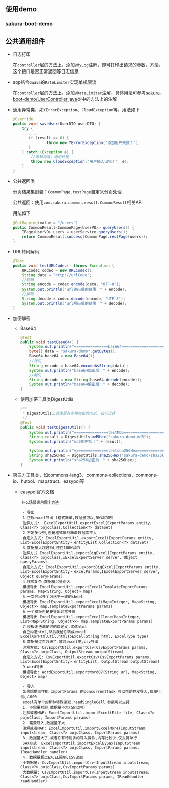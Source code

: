 ## 使用demo

### [sakura-boot-demo](https://github.com/yanjingfan/sakura-boot-demo)

## 

## 公共通用组件

+ 日志打印
  
  在`controller`层的方法上，添加`@MyLog`注解，即可打印出请求的参数，方法，这个接口是否正常返回等日志信息
- aop结合`Guava`的`RateLimiter`实现单机限流
  
  在`controller`层的方法上，添加`@RateLimiter`注解，具体用法可参考[sakura-boot-demo/UserController.java](https://github.com/yanjingfan/sakura-boot-demo/blob/master/web/src/main/java/com/sakura/cloud/demo1/controller/UserController.java)类中的方法上的注解
+ 通用异常类，如`YErrorException`、`CloudException`等，用法如下
  
  ```java
  @Override
  public void saveUser(UserDTO userDTO) {
      try {
         ....
         if (result == 0) {
                 throw new YErrorException("添加用户失败！");
         }
      } catch (Exception e) {
          //未知异常，通用处理
          throw new CloudException("用户插入出错！", e);
      }
  }
  ```

+ 公共返回类
  
  分页结果集封装：`CommonPage.restPage`自定义分页处理
  
  公共返回：使用`com.sakura.common.result.CommonResult`相关API
  
  用法如下
  
  ```java
  @GetMapping(value = "/users")
  public CommonResult<CommonPage<UserVO>> queryUsers() {
      IPage<UserVO> users = userService.queryUsers();
      return CommonResult.success(CommonPage.restPage(users));
  }
  ```

+ URL转码解码
  
  ```java
  @Test
  public void testURLCodec() throws Exception {
      URLCodec codec = new URLCodec();
      String data = "http://urlCode";
      //转码
      String encode = codec.encode(data, "UTF-8");
      System.out.println("url转码后的结果：" + encode);
      //解码
      String decode = codec.decode(encode, "UTF-8");
      System.out.println("url解码后的结果：" + decode);
  }
  ```

+ 加密解密
  
  + Base64
    
    ```java
    @Test
    public void testBase64() {
        System.out.println("===============base64======================");
        byte[] data = "sakura-demo".getBytes();
        Base64 base64 = new Base64();
        //转码
        String encode = base64.encodeAsString(data);
        System.out.println("base64加密后：" + encode);
        //解码
        String decode = new String(base64.decode(encode));
        System.out.println("base64解密后：" + decode);
    }
    ```
  
  + 使用加密工具类DigestUtils
    
    ```java
    /**
     * DigestUtils工具类里有多种加密的方式，自行选择
     */
    @Test
    public void testDigestUtils() {
        System.out.println("===============testMD5======================");
        String result = DigestUtils.md5Hex("sakura-demo-md5");
        System.out.println("md5加密后：" + result);
    
        System.out.println("===============testsha256Hex======================");
        String sha256Hex = DigestUtils.sha256Hex("sakura-demo-sha256");
        System.out.println("sha256加密后：" + sha256Hex);
    }
    ```

+ 第三方工具类，如commons-lang3、commons-collections、commons-io、hutool、mapstruct、easypoi等
  
  + [easypoi官方文档](http://doc.wupaas.com/docs/easypoi/)
    
     `什么场景该用哪个方法`
    
    ```textile
     - 导出
     1.正规excel导出 (格式简单,数据量可以,5W以内吧)
     注解方式:  ExcelExportUtil.exportExcel(ExportParams entity, Class<?> pojoClass,Collection<?> dataSet) 
     2.不定多少列,但是格式依然简单数据库不大
     自定义方式: ExcelExportUtil.exportExcel(ExportParams entity, List<ExcelExportEntity> entityList,Collection<?> dataSet)
     3.数据量大超过5W,还在100W以内
     注解方式 ExcelExportUtil.exportBigExcel(ExportParams entity, Class<?> pojoClass,IExcelExportServer server, Object queryParams)
     自定义方式: ExcelExportUtil.exportBigExcel(ExportParams entity, List<ExcelExportEntity> excelParams,IExcelExportServer server, Object queryParams)
     4.样式复杂,数据量尽量别大
     模板导出 ExcelExportUtil.exportExcel(TemplateExportParams params, Map<String, Object> map)
     5.一次导出多个风格不一致的sheet
     模板导出 ExcelExportUtil.exportExcel(Map<Integer, Map<String, Object>> map,TemplateExportParams params) 
     6.一个模板但是要导出非常多份
     模板导出 ExcelExportUtil.exportExcelClone(Map<Integer, List<Map<String, Object>>> map,TemplateExportParams params)
     7.模板无法满足你的自定义,试试html
     自己构造html,然后我给你转成excel  ExcelXorHtmlUtil.htmlToExcel(String html, ExcelType type)
     8.数据量过百万级了.放弃excel吧,csv导出
     注解方式: CsvExportUtil.exportCsv(CsvExportParams params, Class<?> pojoClass, OutputStream outputStream)
     自定义方式: CsvExportUtil.exportCsv(CsvExportParams params, List<ExcelExportEntity> entityList, OutputStream outputStream) 
     9.word导出
     模板导出: WordExportUtil.exportWord07(String url, Map<String, Object> map)
    
     - 导入 
     如果想提高性能 ImportParams 的concurrentTask 可以帮助并发导入,仅单行,最小1000
     excel有单个的那种特殊读取,readSingleCell 参数可以支持
     1. 不需要检验,数据量不大(5W以内)
     注解或者MAP: ExcelImportUtil.importExcel(File file, Class<?> pojoClass, ImportParams params)
     2. 需要导入,数据量不大
     注解或者MAP: ExcelImportUtil.importExcelMore(InputStream inputstream, Class<?> pojoClass, ImportParams params)
     3. 数据量大了,或者你有特别多的导入操作,内存比较少,仅支持单行
     SAX方式  ExcelImportUtil.importExcelBySax(InputStream inputstream, Class<?> pojoClass, ImportParams params, IReadHandler handler)
     4. 数据量超过EXCEL限制,CSV读取
     小数据量: CsvImportUtil.importCsv(InputStream inputstream, Class<?> pojoClass,CsvImportParams params)
     大数据量: CsvImportUtil.importCsv(InputStream inputstream, Class<?> pojoClass,CsvImportParams params, IReadHandler readHandler)
    ```

